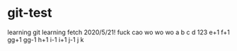 # git-test
learning git
learning fetch 2020/5/21!
fuck
cao
wo
wo
wo
a
b
c
d
123
e+1
f+1
gg+1
gg-1
h+1
i-1
i+1
j-1
j
k

